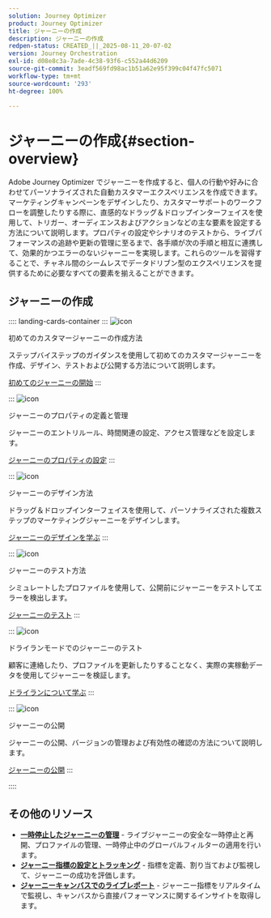 ```yaml
---
solution: Journey Optimizer
product: Journey Optimizer
title: ジャーニーの作成
description: ジャーニーの作成
redpen-status: CREATED_||_2025-08-11_20-07-02
version: Journey Orchestration
exl-id: d08e8c3a-7ade-4c38-93f6-c552a44d6209
source-git-commit: 3eadf569fd98ac1b51a62e95f399c04f47fc5071
workflow-type: tm+mt
source-wordcount: '293'
ht-degree: 100%

---
```


# ジャーニーの作成{#section-overview}

Adobe Journey Optimizer でジャーニーを作成すると、個人の行動や好みに合わせてパーソナライズされた自動カスタマーエクスペリエンスを作成できます。マーケティングキャンペーンをデザインしたり、カスタマーサポートのワークフローを調整したりする際に、直感的なドラッグ＆ドロップインターフェイスを使用して、トリガー、オーディエンスおよびアクションなどの主な要素を設定する方法について説明します。プロパティの設定やシナリオのテストから、ライブパフォーマンスの追跡や更新の管理に至るまで、各手順が次の手順と相互に連携して、効果的かつエラーのないジャーニーを実現します。これらのツールを習得することで、チャネル間のシームレスでデータドリブン型のエクスペリエンスを提供するために必要なすべての要素を揃えることができます。

## ジャーニーの作成

:::: landing-cards-container
:::
![icon](https://cdn.experienceleague.adobe.com/icons/circle-play.svg)

初めてのカスタマージャーニーの作成方法

ステップバイステップのガイダンスを使用して初めてのカスタマージャーニーを作成、デザイン、テストおよび公開する方法について説明します。

[初めてのジャーニーの開始](../using/building-journeys/journey-gs.md)
:::

:::
![icon](https://cdn.experienceleague.adobe.com/icons/gear.svg)

ジャーニーのプロパティの定義と管理

ジャーニーのエントリルール、時間関連の設定、アクセス管理などを設定します。

[ジャーニーのプロパティの設定](../using/building-journeys/journey-properties.md)
:::

:::
![icon](https://cdn.experienceleague.adobe.com/icons/puzzle-piece.svg)

ジャーニーのデザイン方法

ドラッグ＆ドロップインターフェイスを使用して、パーソナライズされた複数ステップのマーケティングジャーニーをデザインします。

[ジャーニーのデザインを学ぶ](../using/building-journeys/using-the-journey-designer.md)
:::

:::
![icon](https://cdn.experienceleague.adobe.com/icons/list-check.svg)

ジャーニーのテスト方法

シミュレートしたプロファイルを使用して、公開前にジャーニーをテストしてエラーを検出します。

[ジャーニーのテスト](../using/building-journeys/testing-the-journey.md)
:::

:::
![icon](https://cdn.experienceleague.adobe.com/icons/screwdriver-wrench.svg)

ドライランモードでのジャーニーのテスト

顧客に連絡したり、プロファイルを更新したりすることなく、実際の実稼動データを使用してジャーニーを検証します。

[ドライランについて学ぶ](../using/building-journeys/journey-dry-run.md)
:::

:::
![icon](https://cdn.experienceleague.adobe.com/icons/circle-play.svg)

ジャーニーの公開

ジャーニーの公開、バージョンの管理および有効性の確認の方法について説明します。

[ジャーニーの公開](../using/building-journeys/publishing-the-journey.md)
:::

::::


## その他のリソース

- **[一時停止したジャーニーの管理](../using/building-journeys/journey-pause.md)** - ライブジャーニーの安全な一時停止と再開、プロファイルの管理、一時停止中のグローバルフィルターの適用を行います。
- **[ジャーニー指標の設定とトラッキング](../using/building-journeys/success-metrics.md)** - 指標を定義、割り当ておよび監視して、ジャーニーの成功を評価します。
- **[ジャーニーキャンバスでのライブレポート](../using/building-journeys/report-journey.md)** - ジャーニー指標をリアルタイムで監視し、キャンバスから直接パフォーマンスに関するインサイトを取得します。
